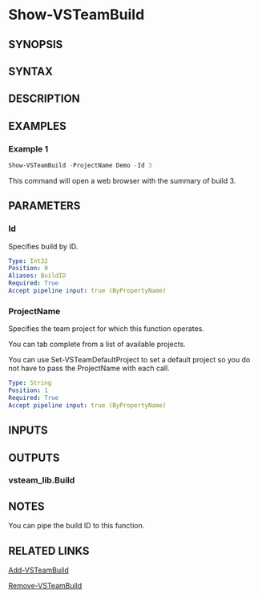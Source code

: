 <!-- #include "./common/header.md" -->

# Show-VSTeamBuild

## SYNOPSIS

<!-- #include "./synopsis/Show-VSTeamBuild.md" -->

## SYNTAX

## DESCRIPTION

<!-- #include "./synopsis/Show-VSTeamBuild.md" -->

## EXAMPLES

### Example 1

```powershell
Show-VSTeamBuild -ProjectName Demo -Id 3
```

This command will open a web browser with the summary of build 3.

## PARAMETERS

### Id

Specifies build by ID.

```yaml
Type: Int32
Position: 0
Aliases: BuildID
Required: True
Accept pipeline input: true (ByPropertyName)
```

### ProjectName

Specifies the team project for which this function operates.

You can tab complete from a list of available projects.

You can use Set-VSTeamDefaultProject to set a default project so
you do not have to pass the ProjectName with each call.

```yaml
Type: String
Position: 1
Required: True
Accept pipeline input: true (ByPropertyName)
```

## INPUTS

## OUTPUTS

### vsteam_lib.Build

## NOTES

You can pipe the build ID to this function.

<!-- #include "./common/prerequisites.md" -->

## RELATED LINKS

<!-- #include "./common/related.md" -->

[Add-VSTeamBuild](Add-VSTeamBuild.md)

[Remove-VSTeamBuild](Remove-VSTeamBuild.md)
